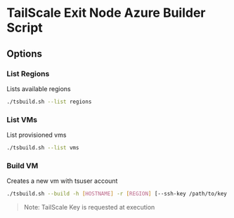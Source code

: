# TailScale Exit Node Azure Builder Script

## Options
### List Regions
Lists available regions
```bash
./tsbuild.sh --list regions
```
### List VMs
List provisioned vms
```bash
./tsbuild.sh --list vms
```
### Build VM
Creates a new vm with tsuser account
```bash
./tsbuild.sh --build -h [HOSTNAME] -r [REGION] [--ssh-key /path/to/key.pub]"
```
> Note: TailScale Key is requested at execution
